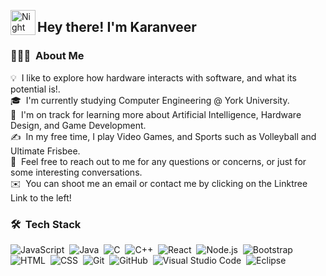 <img alt="Night Coding" src="./assets/Hand%20Wave.gif" width='40' align="left"/><h2>Hey there! I'm Karanveer</h2>
<!-- ## 👋 &nbsp;Hey there! I'm Karanveer -->
### 👨🏻‍💻 &nbsp;About Me

💡 &nbsp;I like to explore how hardware interacts with software, and what its potential is!.\
🎓 &nbsp;I'm currently studying Computer Engineering @ York University.\
🌱 &nbsp;I'm on track for learning more about Artificial Intelligence, Hardware Design, and Game Development.\
✍️ &nbsp;In my free time, I play Video Games, and Sports such as Volleyball and Ultimate Frisbee. \
💬 &nbsp;Feel free to reach out to me for any questions or concerns, or just for some interesting conversations.\
✉️ &nbsp;You can shoot me an email or contact me by clicking on the Linktree Link to the left!

### 🛠 &nbsp;Tech Stack

![JavaScript](https://img.shields.io/badge/-JavaScript-05122A?style=flat&logo=javascript)&nbsp;
![Java](https://img.shields.io/badge/-Java-05122A?style=flat&logo=Java&logoColor=FFA518)&nbsp;
![C](https://img.shields.io/badge/-C-05122A?style=flat&logo=C&logoColor=A8B9CC)&nbsp;
![C++](https://img.shields.io/badge/-C++-05122A?style=flat&logo=C%2B%2B&logoColor=00599C)&nbsp;
![React](https://img.shields.io/badge/-React-05122A?style=flat&logo=react)&nbsp;
![Node.js](https://img.shields.io/badge/-Node.js-05122A?style=flat&logo=node.js)&nbsp;
![Bootstrap](https://img.shields.io/badge/-Bootstrap-05122A?style=flat&logo=bootstrap&logoColor=563D7C)\
![HTML](https://img.shields.io/badge/-HTML-05122A?style=flat&logo=HTML5)&nbsp;
![CSS](https://img.shields.io/badge/-CSS-05122A?style=flat&logo=CSS3&logoColor=1572B6)&nbsp;
![Git](https://img.shields.io/badge/-Git-05122A?style=flat&logo=git)&nbsp;
![GitHub](https://img.shields.io/badge/-GitHub-05122A?style=flat&logo=github)&nbsp;
![Visual Studio Code](https://img.shields.io/badge/-Visual%20Studio%20Code-05122A?style=flat&logo=visual-studio-code&logoColor=007ACC)&nbsp;
![Eclipse](https://img.shields.io/badge/-Eclipse-05122A?style=flat&logo=eclipse-ide&logoColor=2C2255)





